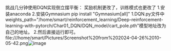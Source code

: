 挑战几分钟使用DQN实现倒立摆平衡：
奖励机制更改了，训练模式也更改了
1.安装anaconda
2.安装Gymnasium
pip install "Gymnasium[all]"
1.DQN.py文件中weights_path="/home/smart/reinforcement_learning/Deep-reinforcement-learning-with-pytorch/Char01_DQN/DQN_model/cart_pole.pth"模型地址改为自己的地址。
2.然后直接运行即可。
file:///home/smart/Pictures/Screenshot%20from%202024-04-26%2010-05-42.png![image](https://github.com/caokaifa/DQN/assets/21233498/5eeb0826-7640-48ef-b2f7-05519d20f7c6)
